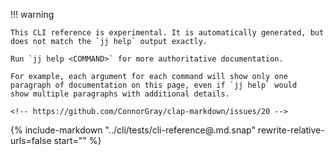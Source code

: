<!-- The contents of the CLI reference is auto-generated by a Rust test.
 --- If `cargo insta` is installed, you can regenerate the CLI reference with:
 ---      cargo insta test --accept --workspace -- test_generate
 -->

!!! warning

    This CLI reference is experimental. It is automatically generated, but
    does not match the `jj help` output exactly.

    Run `jj help <COMMAND>` for more authoritative documentation.

    For example, each argument for each command will show only one
    paragraph of documentation on this page, even if `jj help` would
    show multiple paragraphs with additional details.

    <!-- https://github.com/ConnorGray/clap-markdown/issues/20 -->

{%
  include-markdown "../cli/tests/cli-reference@.md.snap"
  rewrite-relative-urls=false
  start="<!-- BEGIN MARKDOWN-->"
%}
